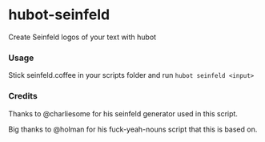 # hubot-seinfeld
Create Seinfeld logos of your text with hubot

### Usage
Stick seinfeld.coffee in your scripts folder and run `hubot seinfeld <input>`

### Credits

Thanks to @charliesome for his seinfeld generator used in this script.

Big thanks to @holman for his fuck-yeah-nouns script that this is based on.
